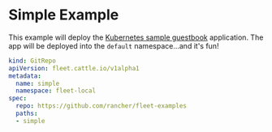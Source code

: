 # Simple Example

This example will deploy the [Kubernetes sample guestbook](https://github.com/kubernetes/examples/tree/master/guestbook/) application.
The app will be deployed into the `default` namespace...and it's fun!

```yaml
kind: GitRepo
apiVersion: fleet.cattle.io/v1alpha1
metadata:
  name: simple
  namespace: fleet-local
spec:
  repo: https://github.com/rancher/fleet-examples
  paths:
  - simple
```

